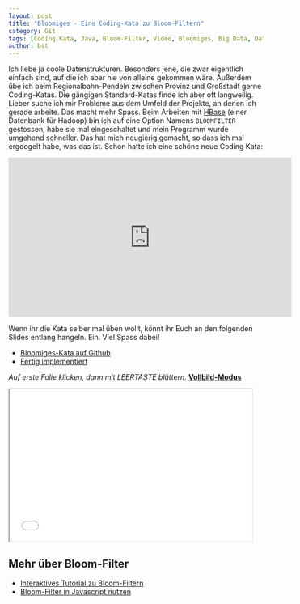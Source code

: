 ```yaml
---
layout: post
title: "Bloomiges - Eine Coding-Kata zu Bloom-Filtern"
category: Git
tags: [Coding Kata, Java, Bloom-Filter, Video, Bloomiges, Big Data, Datenstrukturen, Hadoop, HBase]
author: bst
---
```


Ich liebe ja coole Datenstrukturen. Besonders jene, die zwar eigentlich einfach sind, auf die ich aber nie von alleine gekommen wäre. Außerdem übe ich beim Regionalbahn-Pendeln zwischen Provinz und Großstadt gerne Coding-Katas. Die gängigen Standard-Katas finde ich aber oft langweilig. Lieber suche ich mir Probleme aus dem Umfeld der Projekte, an denen ich gerade arbeite. Das macht mehr Spass. Beim Arbeiten mit [HBase](https://hbase.apache.org/) (einer Datenbank für Hadoop) bin ich auf eine Option Namens `BLOOMFILTER` gestossen, habe sie mal eingeschaltet und mein Programm wurde umgehend schneller. Das hat mich neugierig gemacht, so dass ich mal ergoogelt habe, was das ist. Schon hatte ich eine schöne neue Coding Kata:

<iframe width="560" height="315" src="https://www.youtube.com/embed/XqvOvgqICxU" frameborder="0" allowfullscreen></iframe>

Wenn ihr die Kata selber mal üben wollt, könnt ihr Euch an den folgenden Slides entlang hangeln. Ein. Viel Spass dabei!

 * [Bloomiges-Kata auf Github](https://github.com/bstachmann/kata-bloomiges)
 * [Fertig implementiert](https://github.com/bstachmann/kata-bloomiges/commits/2016-02-14-bloomiges)

*Auf erste Folie klicken, dann mit LEERTASTE blättern.* [**Vollbild-Modus**](/slides/2016-02-14-bloomiges)

<iframe src="/slides/2016-02-14-bloomiges/" width="480" height="300" name="Slides embedded">
  [**Bloomiges**](/slides/2016-02-14-bloomiges)
</iframe>

Mehr über Bloom-Filter
----------------------

 * [Interaktives Tutorial zu Bloom-Filtern](http://billmill.org/bloomfilter-tutorial/)
 * [Bloom-Filter in Javascript nutzen](http://www.heise.de/developer/artikel/Groessere-Datenmengen-mit-JavaScript-performant-durchsuchen-2574182.html?artikelseite=3)
